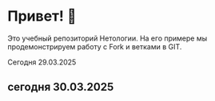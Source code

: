 # Привет! 👋

Это учебный репозиторий Нетологии. На его примере мы продемонстрируем работу с Fork и ветками в GIT. 





Сегодня 29.03.2025

## сегодня 30.03.2025

